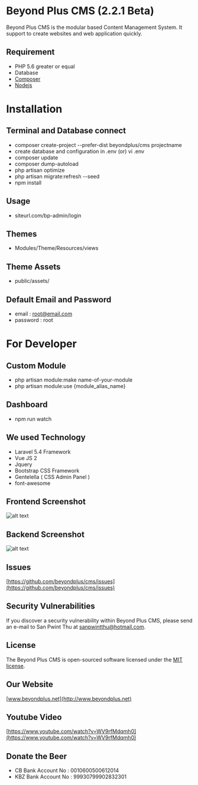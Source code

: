 # Beyond Plus CMS (2.2.1 Beta)
Beyond Plus CMS is the modular based Content Management System. It support to create websites and web application quickly. 

## Requirement

* PHP 5.6 greater or equal
* Database
* [Composer](https://getcomposer.org)
* [Nodejs](https://nodejs.org)

# Installation

## Terminal and Database connect

* composer create-project --prefer-dist beyondplus/cms projectname
* create database and configuration in .env (or) vi .env
* composer update
* composer dump-autoload
* php artisan optimize
* php artisan migrate:refresh --seed
* npm install

## Usage
* siteurl.com/bp-admin/login

## Themes
* Modules/Theme/Resources/views

## Theme Assets
* public/assets/

## Default Email and Password
* email 	: root@email.com
* password	: root

# For Developer
## Custom Module
* php artisan module:make name-of-your-module
* php artisan module:use {module_alias_name} 

## Dashboard
* npm run watch

## We used Technology
* Laravel 5.4 Framework
* Vue JS 2
* Jquery
* Bootstrap CSS Framework
* Gentelella ( CSS Admin Panel )
* font-awesome

## Frontend Screenshot
![alt text](https://github.com/BeyondPlusTrainingCentre/cms/raw/master/frontend.png "Front Screenshot")

## Backend Screenshot
![alt text](https://github.com/BeyondPlusTrainingCentre/cms/raw/master/backend.png "Backend Screenshot")

## Issues
[https://github.com/beyondplus/cms/issues](https://github.com/beyondplus/cms/issues)

## Security Vulnerabilities

If you discover a security vulnerability within Beyond Plus CMS, please send an e-mail to San Pwint Thu at sanpwintthu@hotmail.com.

## License

The Beyond Plus CMS is open-sourced software licensed under the [MIT license](http://opensource.org/licenses/MIT).

## Our Website

[www.beyondplus.net](http://www.beyondplus.net)

## Youtube Video

[https://www.youtube.com/watch?v=WV9rfMdqmh0](https://www.youtube.com/watch?v=WV9rfMdqmh0)

## Donate the Beer

* CB Bank Account No  : 0010600500612014
* KBZ Bank Account No : 99930799902832301
